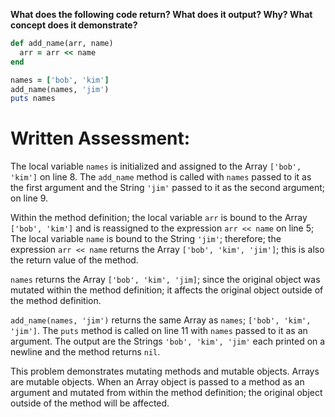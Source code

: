 **What does the following code return? What does it output? Why? What concept does it demonstrate?**

```ruby
def add_name(arr, name)
  arr = arr << name
end

names = ['bob', 'kim']
add_name(names, 'jim')
puts names
```
# Written Assessment:

The local variable `names` is initialized and assigned to the Array `['bob', 'kim']` on line 8. The `add_name` method is called with `names` passed to it as the first argument and the String `'jim'` passed to it as the second argument; on line 9.

Within the method definition; the local variable `arr` is bound to the Array `['bob', 'kim']` and is reassigned to the expression `arr << name` on line 5; The local variable `name` is bound to the String `'jim'`; therefore; the expression `arr << name` returns the Array `['bob', 'kim', 'jim']`; this is also the return value of the method.

`names` returns the Array `['bob', 'kim', 'jim]`; since the original object was mutated within the method definition; it affects the original object outside of the method definition.

`add_name(names, 'jim')` returns the same Array as `names`; `['bob', 'kim', 'jim']`. The `puts` method is called on line 11 with `names` passed to it as an argument. The output are the Strings `'bob', 'kim', 'jim'` each printed on a newline and the method returns `nil`.

This problem demonstrates mutating methods and mutable objects. Arrays are mutable objects. When an Array object is passed to a method as an argument and mutated from within the method definition; the original object outside of the method will be affected.

